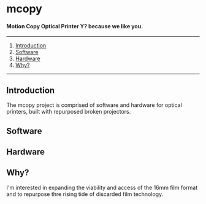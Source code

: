 # mcopy
#### Motion Copy Optical Printer Y? because we like you.

-------
1. <a href="intro">Introduction</a>
2. <a href="software">Software</a>
3. <a href="hardware">Hardware</a>
4. <a href="#why">Why?</a>

-------

## Introduction <a name="intro"></a>

The mcopy project is comprised of software and hardware for optical printers, built with repurposed broken projectors.

## Software <a name="software"></a>

## Hardware <a name="hardware"></a>

## Why? <a name="why"></a>

I'm interested in expanding the viability and access of the 16mm film format and to repurpose thre rising tide of discarded film technology.

